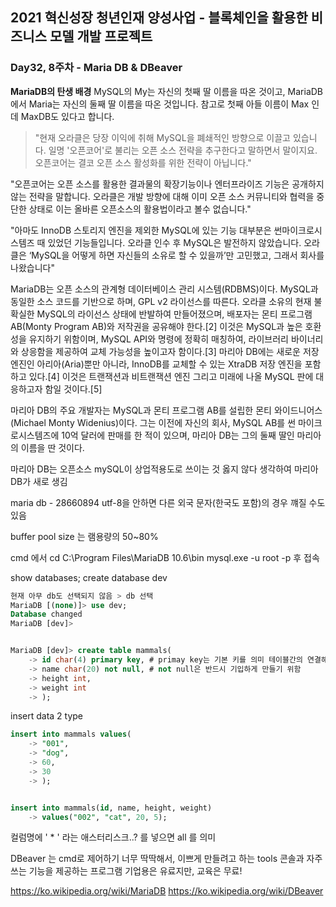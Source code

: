 ## 2021 혁신성장 청년인재 양성사업 - 블록체인을 활용한 비즈니스 모델 개발 프로젝트

### Day32, 8주차 - Maria DB & DBeaver

**MariaDB의 탄생 배경**
MySQL의 My는 자신의 첫째 딸 이름을 따온 것이고, MariaDB에서 Maria는 자신의 둘째 딸 이름을 따온 것입니다. 참고로 첫째 아들 이름이 Max 인데 MaxDB도 있다고 합니다.

> "현재 오라클은 당장 이익에 취해 MySQL을 폐쇄적인 방향으로 이끌고 있습니다. 일명 '오픈코어'로 불리는 오픈 소스 전략을 추구한다고 말하면서 말이지요. 오픈코어는 결코 오픈 소스 활성화를 위한 전략이 아닙니다."

"오픈코어는 오픈 소스를 활용한 결과물의 확장기능이나 엔터프라이즈 기능은 공개하지 않는 전략을 말합니다. 오라클은 개발 방향에 대해 이미 오픈 소스 커뮤니티와 협력을 중단한 상태로 이는 올바른 오픈소스의 활용법이라고 볼수 없습니다."

"아마도 InnoDB 스토리지 엔진을 제외한 MySQL에 있는 기능 대부분은 썬마이크로시스템즈 때 있었던 기능들입니다. 오라클 인수 후 MySQL은 발전하지 않았습니다. 오라클은 ‘MySQL을 어떻게 하면 자신들의 소유로 할 수 있을까’만 고민했고, 그래서 회사를 나왔습니다"

MariaDB는 오픈 소스의 관계형 데이터베이스 관리 시스템(RDBMS)이다. MySQL과 동일한 소스 코드를 기반으로 하며, GPL v2 라이선스를 따른다. 오라클 소유의 현재 불확실한 MySQL의 라이선스 상태에 반발하여 만들어졌으며, 배포자는 몬티 프로그램 AB(Monty Program AB)와 저작권을 공유해야 한다.[2] 이것은 MySQL과 높은 호환성을 유지하기 위함이며, MySQL API와 명령에 정확히 매칭하여, 라이브러리 바이너리와 상응함을 제공하여 교체 가능성을 높이고자 함이다.[3] 마리아 DB에는 새로운 저장 엔진인 아리아(Aria)뿐만 아니라, InnoDB를 교체할 수 있는 XtraDB 저장 엔진을 포함하고 있다.[4] 이것은 트랜잭션과 비트랜잭션 엔진 그리고 미래에 나올 MySQL 판에 대응하고자 함일 것이다.[5]

마리아 DB의 주요 개발자는 MySQL과 몬티 프로그램 AB를 설립한 몬티 와이드니어스(Michael Monty Widenius)이다. 그는 이전에 자신의 회사, MySQL AB를 썬 마이크로시스템즈에 10억 달러에 판매를 한 적이 있으며, 마리아 DB는 그의 둘째 딸인 마리아의 이름을 딴 것이다.

마리아 DB는 오픈소스
mySQL이 상업적용도로 쓰이는 것 옳지 않다 생각하여 마리아 DB가 새로 생김

maria db - 28660894
utf-8을 안하면 다른 외국 문자(한국도 포함)의 경우 꺠질 수도 있음

buffer pool size 는 램용량의 50~80%

cmd 에서
cd C:\Program Files\MariaDB 10.6\bin
mysql.exe -u root -p 후 접속

show databases;
create database dev

```sql
현재 아무 db도 선택되지 않음 > db 선택
MariaDB [(none)]> use dev;
Database changed
MariaDB [dev]>


MariaDB [dev]> create table mammals(
    -> id char(4) primary key, # primay key는 기본 키를 의미 테이블간의 연결해서 자료를 찾을 때 사용하기 위함, index개념
    -> name char(20) not null, # not null은 반드시 기입하게 만들기 위함
    -> height int,
    -> weight int
    -> );
```

insert data 2 type

```sql
insert into mammals values(
    -> "001",
    -> "dog",
    -> 60,
    -> 30
    -> );


insert into mammals(id, name, height, weight)
    -> values("002", "cat", 20, 5);
```

컬럼명에 ' \* ' 라는 애스터리스크..? 를 넣으면 all 를 의미

DBeaver 는 cmd로 제어하기 너무 딱딱해서, 이쁘게 만들려고 하는 tools 콘솔과 자주쓰는 기능을 제공하는 프로그램
기업용은 유료지만, 교육은 무료!

https://ko.wikipedia.org/wiki/MariaDB
https://ko.wikipedia.org/wiki/DBeaver